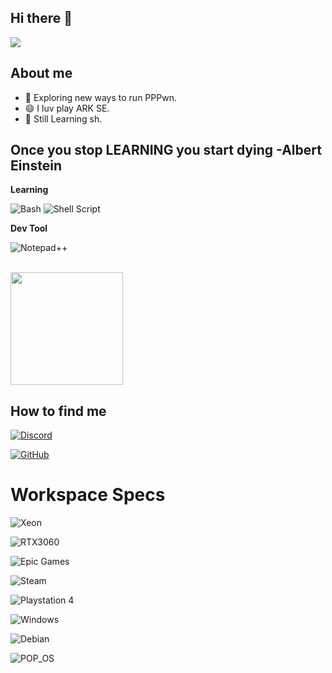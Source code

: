 ## Hi there 👋

<!--
this is a vent in portuguese (my native language... yep I'm Brazilian)

eu não sei shell script o suficiente pra conseguir concluir oq eu gostaria (AINDA)
mas chegarei lá.
-->

![](https://komarev.com/ghpvc/?username=llbranco&color=006bed)

## About me

- 🤔 Exploring new ways to run PPPwn.
- 😄 I luv play ARK SE.
- 🌱 Still Learning sh.

## Once you stop LEARNING you start dying -Albert Einstein

**Learning**

![Bash](https://github.com/user-attachments/assets/77498807-ab55-4084-ad33-106d78bad1df)
![Shell Script](https://img.shields.io/badge/shell_script-%23121011.svg?style=for-the-badge&logo=gnu-bash&logoColor=white)

**Dev Tool**

![Notepad++](https://img.shields.io/badge/Notepad++-90E59A.svg?style=for-the-badge&logo=notepad%2b%2b&logoColor=black)

<br/>

<a href="https://github.com/llbranco" title="Perfil do llbranco">
  <img height="180em" src="https://github-readme-stats.vercel.app/api?username=llbranco&theme=dracula&show_icons=true" />
</a>

## How to find me

[![Discord](https://img.shields.io/badge/-llbranco-006bed?style=for-the-badge&logo=discord&logoColor=white)](https://discord.com/)

[![GitHub](https://img.shields.io/github/followers/llbranco?label=follow&style=social)](https://github.com/llbranco)


# Workspace Specs
![Xeon](https://img.shields.io/badge/Intel-Xeon_2630_v3-0071C5?style=for-the-badge&logo=intel&logoColor=white)

![RTX3060](https://img.shields.io/badge/NVIDIA-RTX3060-76B900?style=for-the-badge&logo=nvidia&logoColor=white)


![Epic Games](https://img.shields.io/badge/Epic%20Games-313131?style=for-the-badge&logo=Epic%20Games&logoColor=white)

![Steam](https://img.shields.io/badge/Steam-000000?style=for-the-badge&logo=steam&logoColor=white)


![Playstation 4](https://img.shields.io/badge/PS4_PPLGPwned-003791?style=for-the-badge&logo=playstation&logoColor=white)



![Windows](https://img.shields.io/badge/Windows-0078D6?style=for-the-badge&logo=windows&logoColor=white)

![Debian](https://img.shields.io/badge/Debian-A81D33?style=for-the-badge&logo=debian&logoColor=white)

![POP_OS](https://img.shields.io/badge/Pop!_OS-48B9C7?style=for-the-badge&logo=Pop!_OS&logoColor=white)

<!--
https://dev.to/envoy_/150-badges-for-github-pnk
https://github.com/llbranco/markdown-badges

-->
